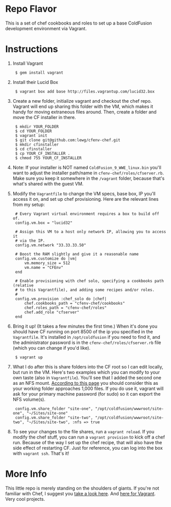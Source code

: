 Repo Flavor
===========

This is a set of chef cookbooks and roles to set up a base ColdFusion development environment via Vagrant. 

Instructions
============
1. Install Vagrant

		$ gem install vagrant

1. Install their Lucid Box

		$ vagrant box add base http://files.vagrantup.com/lucid32.box

1. Create a new folder, initialize vagrant and checkout the chef repo. Vagrant will end up sharing this folder with the VM, which makes it handy for moving extraneous files around. Then, create a folder and move the CF installer in there.

		$ mkdir YOUR_FOLDER
		$ cd YOUR_FOLDER
		$ vagrant init
		$ git clone git@github.com:lewg/cfenv-chef.git
		$ mkdir cfinstaller
		$ cd cfinstaller
		$ cp YOUR_CF_INSTALLER .
		$ chmod 755 YOUR_CF_INSTALLER
		
1. Note: If your installer is NOT named `ColdFusion_9_WWE_linux.bin` you'll want to adjust the installer path/name in `cfenv-chef/roles/cfserver.rb`. Make sure you keep it somewhere in the `/vagrant` folder, because that's what's shared with the guest VM.

1. Modify the `Vagrantfile` to change the VM specs, base box, IP you'll access it on, and set up chef provisioning. Here are the relevant lines from my setup:

		# Every Vagrant virtual environment requires a box to build off of.
		config.vm.box = "lucid32"

		# Assign this VM to a host only network IP, allowing you to access it
		# via the IP.
		config.vm.network "33.33.33.50"

		# Boost the RAM slightly and give it a reasonable name
		config.vm.customize do |vm|
			vm.memory_size = 512
			vm.name = "CFEnv"
		end
	
		# Enable provisioning with chef solo, specifying a cookbooks path (relative
		# to this Vagrantfile), and adding some recipes and/or roles.
		#
		config.vm.provision :chef_solo do |chef|
			chef.cookbooks_path = "cfenv-chef/cookbooks"
			chef.roles_path = "cfenv-chef/roles"
			chef.add_role "cfserver"
		end

1. Bring it up! (It takes a few minutes the first time.) When it's done you should have CF running on port 8500 of the ip you specified in the `Vagrantfile`. It's installed in `/opt/coldfusion` if you need to find it, and the administrator password is in the `cfenv-chef/roles/cfserver.rb` file (which you can change if you'd like). 

		$ vagrant up

1. What I do after this is share folders into the CF root so I can edit locally, but run in the VM. Here's two examples which you can modify to your own taste (also in `Vagrantfile`). You'll see that I added the second one as an NFS mount. [According to this page](http://vagrantup.com/docs/nfs.html) you should consider this as your working folder approaches 1,000 files. If you do use it, vagrant will ask for your primary machine password (for sudo) so it can export the NFS volume(s). 

		config.vm.share_folder "site-one", "/opt/coldfusion/wwwroot/site-one", "~/Sites/site-one"
		config.vm.share_folder "site-two", "/opt/coldfusion/wwwroot/site-two", "~/Sites/site-two", :nfs => true
		
1. To see your changes to the file shares, run a `vagrant reload`. If you modify the chef stuff, you can run a `vagrant provision` to kick off a chef run. Because of the way I set up the chef recipe, that will also have the side effect of restarting CF. Just for reference, you can log into the box with `vagrant ssh`. That's it!

More Info
=========

This little repo is merely standing on the shoulders of giants. If you're not familiar with Chef, I suggest you [take a look here](http://community.opscode.com/). And [here for Vagrant](http://vagrantup.com/). Very cool projects. 